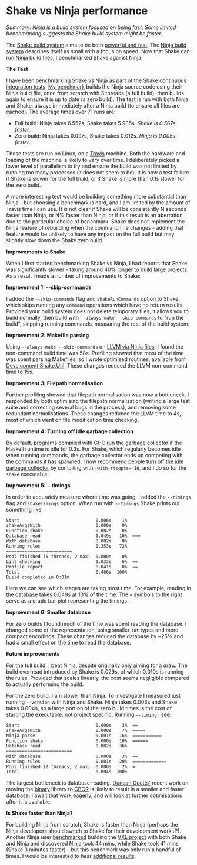 # Shake vs Ninja performance

_Summary: Ninja is a build system focused on being fast. Some limited benchmarking suggests the Shake build system might be faster._

The [Shake build system](https://github.com/ndmitchell/shake#readme) aims to be both [powerful and fast](https://github.com/ndmitchell/shake/blob/master/docs/Why.md#readme). The [Ninja build system](http://martine.github.io/ninja/) describes itself as small with a focus on speed. Now that Shake can [run Ninja build files](https://github.com/ndmitchell/shake/blob/master/docs/Ninja.md#readme), I benchmarked Shake against Ninja.

**The Test**

I have been benchmarking Shake vs Ninja as part of the [Shake continuous integration tests](https://travis-ci.org/ndmitchell/shake). [My benchmark](https://github.com/ndmitchell/shake/blob/master/travis.hs) builds the Ninja source code using their Ninja build file, once from scratch with 3 threads (a full build), then builds again to ensure it is up to date (a zero build). The test is run with both Ninja and Shake, always immediately after a Ninja build (to ensure all files are cached). The average times over 71 runs are:

* Full build: Ninja takes 6.552s, Shake takes 5.985s. _Shake is 0.567s faster_.
* Zero build: Ninja takes 0.007s, Shake takes 0.012s. _Ninja is 0.005s faster_.

These tests are run on Linux, on a [Travis](https://travis-ci.org/) machine.  Both the hardware and loading of the machine is likely to vary over time. I deliberately picked a lower level of parallelism to try and ensure the build was not limited by running too many processes (it does not seem to be). It is now a test failure if Shake is slower for the full build, or if Shake is more than 0.1s slower for the zero build.

A more interesting test would be building something more substantial than Ninja - but choosing a benchmark is hard, and I am limited by the amount of Travis time I can use. It is not clear if Shake will be consistently N seconds faster than Ninja, or N% faster than Ninja, or if this result is an aberration due to the particular choice of benchmark. Shake does not implement the Ninja feature of rebuilding when the command line changes - adding that feature would be unlikely to have any impact on the full build but may slightly slow down the Shake zero build.

**Improvements to Shake**

When I first started benchmarking Shake vs Ninja, I had reports that Shake was significantly slower - taking around 40% longer to build large projects. As a result I made a number of improvements to Shake:

**Improvement 1: --skip-commands**

I added the `--skip-commands` flag and `shakeRunCommands` option to Shake, which skips running any `command` operations which have no return results. Provided your build system does not delete temporary files, it allows you to build normally, then build with `--always-make --skip-commands` to "run the build", skipping running commands, measuring the rest of the build system.

**Improvement 2: Makefile parsing**

Using `--always-make --skip-commands` on [LLVM via Ninja files](http://neilmitchell.blogspot.co.uk/2013/06/building-llvm-using-shake.html), I found the non-command build time was 58s. Profiling showed that most of the time was spent parsing Makefiles, so I wrote optimised routines, available from [Development.Shake.Util](http://hackage.haskell.org/packages/archive/shake/latest/doc/html/Development-Shake-Util.html). These changes reduced the LLVM  non-command time to 15s.

**Improvement 3: Filepath normalisation**

Further profiling showed that filepath normalisation was now a bottleneck. I responded by both optimising the filepath normalisation (writing a large test suite and correcting several bugs in the process), and removing some redundant normalisations. These changes reduced the LLVM time to 4s, most of which went on file modification time checking.

**Improvement 4: Turning off idle garbage collection**

By default, programs compiled with GHC run the garbage collector if the Haskell runtime is idle for 0.3s. For Shake, which regularly becomes idle when running commands, the garbage collector ends up competing with the commands it has spawned. I now recommend people [turn off the idle garbage collector](https://github.com/ndmitchell/shake/blob/master/docs/Manual.md#compiling-the-build-system) by compiling with `-with-rtsopts=-I0`, and I do so for the `shake` executable.

**Improvement 5: --timings**

In order to accurately measure where time was going, I added the `--timings` flag and `shakeTimings` option. When run with `--timings` Shake prints out something like:

    Start                             0.006s    1%
    shakeArgsWith                     0.000s    0%
    Function shake                    0.002s    0%
    Database read                     0.049s   10%  ===
    With database                     0.002s    0%
    Running rules                     0.353s   72%  =========================
    Pool finished (5 threads, 2 max)  0.000s    0%
    Lint checking                     0.033s    6%  ==
    Profile report                    0.041s    8%  ==
    Total                             0.486s  100%
    Build completed in 0:01m

Here we can see which stages are taking most time. For example, reading in the database takes 0.049s at 10% of the time. The `=` symbols to the right serve as a crude bar plot representing the timings.

**Improvement 6: Smaller database**

For zero builds I found much of the time was spent reading the database. I changed some of the representation, using smaller `Int` types and more compact encodings. These changes reduced the database by ~25% and had a small effect on the time to read the database.

**Future improvements**

For the full build, I beat Ninja, despite originally only aiming for a draw. The build overhead introduced by Shake is 0.029s, of which 0.010s is running the rules. Provided that scales linearly, the cost seems negligible compared to actually performing the build.

For the zero build, I am slower than Ninja. To investigate I measured just running `--version` with Ninja and Shake. Ninja takes 0.003s and Shake takes 0.004s, so a large portion of the zero build times is the cost of starting the executable, not project specific. Running `--timing` I see:

    Start                             0.000s    3%  ==                       
    shakeArgsWith                     0.000s    7%  =====                    
    Ninja parse                       0.001s   16%  ===========              
    Function shake                    0.000s   10%  ======                   
    Database read                     0.002s   36%  =========================
    With database                     0.000s    3%  ==                       
    Running rules                     0.001s   20%  =============            
    Pool finished (2 threads, 2 max)  0.000s    2%  =                        
    Total                             0.004s  100%                           

The largest bottleneck is database reading. [Duncan Coutts'](http://www.well-typed.com/people/duncan/) recent work on moving the [binary](http://hackage.haskell.org/packages/binary) library to [CBOR](https://tools.ietf.org/html/rfc7049) is likely to result in a smaller and faster database. I await that work eagerly, and will look at further optimisations after it is available.

**Is Shake faster than Ninja?**

For building Ninja from scratch, Shake is faster than Ninja (perhaps the Ninja developers should switch to Shake for their development work :P). Another Ninja user [benchmarked](https://github.com/ndmitchell/shake/issues/25#issuecomment-28010697) building the [VXL project](http://vxl.sourceforge.net/) with both Shake and Ninja and discovered Ninja took 44 mins, while Shake took 41 mins (Shake 3 minutes faster) - but this benchmark was only run a handful of times. I would be interested to hear [additional results](https://groups.google.com/forum/?fromgroups#!forum/shake-build-system).
